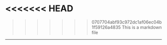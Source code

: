 <<<<<<< HEAD
=======

>>>>>>> 0707704abf93c972dc1af06ec04b1f59126a4835
This is a markdown file
-----------------------
